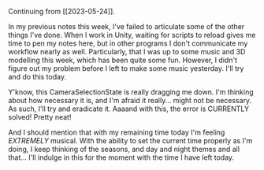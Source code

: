 Continuing from [[2023-05-24]].

In my previous notes this week, I've failed to articulate some of the other things I've done. When I work in Unity, waiting for scripts to reload gives me time to pen my notes here, but in other programs I don't communicate my workflow nearly as well.
Particularly, that I was up to some music and 3D modelling this week, which has been quite some fun. However, I didn't figure out my problem before I left to make some music yesterday. I'll try and do this today.

Y'know, this CameraSelectionState is really dragging me down. I'm thinking about how necessary it is, and I'm afraid it really... might not be necessary. As such, I'll try and eradicate it.
Aaaand with this, the error is CURRENTLY solved! Pretty neat!

And I should mention that with my remaining time today I'm feeling *EXTREMELY* musical. With the ability to set the current time properly as I'm doing, I keep thinking of the seasons, and day and night themes and all that... I'll indulge in this for the moment with the time I have left today.